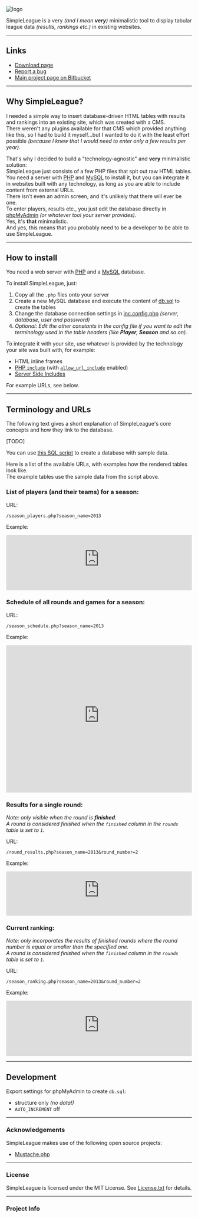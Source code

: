 ![logo](https://bitbucket.org/christianspecht/simpleleague/raw/tip/img/logo128x128.png)

SimpleLeague is a very *(and I mean **very**)* minimalistic tool to display tabular league data *(results, rankings etc.)* in existing websites.

---

## Links

- [Download page](https://bitbucket.org/christianspecht/simpleleague/downloads)
- [Report a bug](https://bitbucket.org/christianspecht/simpleleague/issues/new)
- [Main project page on Bitbucket](https://bitbucket.org/christianspecht/simpleleague)

---

## Why SimpleLeague?

I needed a simple way to insert database-driven HTML tables with results and rankings into an existing site, which was created with a CMS.  
There weren't any plugins available for that CMS which provided anything like this, so I had to build it myself...but I wanted to do it with the least effort possible *(because I knew that I would need to enter only a few results per year)*.

That's why I decided to build a "technology-agnostic" and **very** minimalistic solution:  
SimpleLeague just consists of a few PHP files that spit out raw HTML tables. You need a server with [PHP](http://php.net/) and [MySQL](http://www.mysql.com/) to install it, but you can integrate it in websites built with any technology, as long as you are able to include content from external URLs.  
There isn't even an admin screen, and it's unlikely that there will ever be one.  
To enter players, results etc., you just edit the database directly in [phpMyAdmin](http://www.phpmyadmin.net/) *(or whatever tool your server provides)*.  
Yes, it's **that** minimalistic.  
And yes, this means that you probably need to be a developer to be able to use SimpleLeague.  

---

## How to install

You need a web server with [PHP](http://php.net/) and a [MySQL](http://www.mysql.com/) database.

To install SimpleLeague, just:

1. Copy all the `.php` files onto your server
2. Create a new MySQL database and execute the content of [db.sql](https://bitbucket.org/christianspecht/simpleleague/src/tip/db.sql) to create the tables
3. Change the database connection settings in [inc.config.php](https://bitbucket.org/christianspecht/simpleleague/src/tip/src/inc.config.php) *(server, database, user and password)*
4. *Optional: Edit the other constants in the config file if you want to edit the terminology used in the table headers (like **Player**, **Season** and so on).*

To integrate it with your site, use whatever is provided by the technology your site was built with, for example:

- HTML inline frames
- [PHP `include`](http://php.net/manual/en/function.include.php) (with [`allow_url_include`](http://www.php.net/manual/en/filesystem.configuration.php#ini.allow-url-include) enabled)
- [Server Side Includes](http://en.wikipedia.org/wiki/Server_Side_Includes)

For example URLs, see below.

---

## Terminology and URLs

The following text gives a short explanation of SimpleLeague's core concepts and how they link to the database.  

[TODO]

You can use [this SQL script](https://bitbucket.org/christianspecht/simpleleague/src/tip/db_sample_data.sql) to create a database with sample data.

Here is a list of the available URLs, with examples how the rendered tables look like.  
The example tables use the sample data from the script above.

### List of players (and their teams) for a season:

URL:

	/season_players.php?season_name=2013

Example:

<iframe frameborder="0" height="150" src="http://simpleleaguedemo.christianspecht.de/season_players.php?season_name=2013" width="100%"><a href="http://simpleleaguedemo.christianspecht.de/season_players.php?season_name=2013">here</a></iframe>


### Schedule of all rounds and games for a season:

URL:

	/season_schedule.php?season_name=2013

Example:

<iframe frameborder="0" height="400" src="http://simpleleaguedemo.christianspecht.de/season_schedule.php?season_name=2013" width="100%"><a href="http://simpleleaguedemo.christianspecht.de/season_schedule.php?season_name=2013">here</a></iframe>


### Results for a single round:

*Note: only visible when the round is **finished**.  
A round is considered finished when the `finished` column in the `rounds` table is set to `1`.*

URL:

	/round_results.php?season_name=2013&round_number=2

Example:

<iframe frameborder="0" height="120" src="http://simpleleaguedemo.christianspecht.de/round_results.php?season_name=2013&round_number=2" width="100%"><a href="http://simpleleaguedemo.christianspecht.de/round_results.php?season_name=2013&round_number=2">here</a></iframe>


### Current ranking:

*Note: only incorporates the results of finished rounds where the round number is equal or smaller than the specified one.  
A round is considered finished when the `finished` column in the `rounds` table is set to `1`.*

URL:

	/season_ranking.php?season_name=2013&round_number=2

Example:

<iframe frameborder="0" height="150" src="http://simpleleaguedemo.christianspecht.de/season_ranking.php?season_name=2013&round_number=2" width="100%"><a href="http://simpleleaguedemo.christianspecht.de/season_ranking.php?season_name=2013&round_number=2">here</a></iframe>


---

## Development

Export settings for phpMyAdmin to create `db.sql`:

- structure only *(no data!)*
- `AUTO_INCREMENT` off

---

### Acknowledgements

SimpleLeague makes use of the following open source projects:

- [Mustache.php](https://github.com/bobthecow/mustache.php)

<a name="license"></a>

---

### License

SimpleLeague is licensed under the MIT License. See [License.txt](https://bitbucket.org/christianspecht/simpleleague/src/tip/license.txt) for details.

---

### Project Info

<script type="text/javascript" src="http://www.ohloh.net/p/710714/widgets/project_basic_stats.js"></script>  
<script type="text/javascript" src="http://www.ohloh.net/p/710714/widgets/project_languages.js"></script>